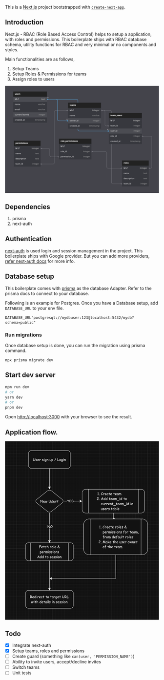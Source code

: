 This is a [Next.js](https://nextjs.org/) project bootstrapped with [`create-next-app`](https://github.com/vercel/next.js/tree/canary/packages/create-next-app).

## Introduction

Next.js - RBAC (Role Based Access Control) helps to setup a application, with roles and permissions. This boilerplate ships with RBAC database schema, utility functions for RBAC and very minimal or no components and styles.

Main functionalities are as follows,

1. Setup Teams
2. Setup Roles & Permissions for teams
3. Assign roles to users

![RBAC Table structure](https://raw.githubusercontent.com/justin22/nextjs-rbac/main/db-schema.png)

## Dependencies
1. prisma
2. next-auth

## Authentication

[next-auth](https://next-auth.js.org/) is used login and session management in the project. This boilerplate ships with Google provider. But you can add more providers, [refer next-auth docs](https://next-auth.js.org/providers/) for more info. 

## Database setup

This boilerplate comes with [prisma](https://www.prisma.io/) as the database Adapter. Refer to the prisma docs to connect to your database. 

Following is an example for Postgres. Once you have a Database setup, add `DATABASE_URL` to your env file. 

```
DATABASE_URL"postgresql://mydbuser:123@localhost:5432/mydb?schema=public"
```

### Run migrations

Once database setup is done, you can run the migration using prisma command. 
```
npx prisma migrate dev
```

## Start dev server

```bash
npm run dev
# or
yarn dev
# or
pnpm dev
```

Open [http://localhost:3000](http://localhost:3000) with your browser to see the result.


## Application flow. 

![RBAC Table structure](https://raw.githubusercontent.com/justin22/nextjs-rbac/main/application-flow.png)

## Todo
- [x] Integrate next-auth
- [x]  Setup teams, roles and permissions
- [ ]  Create guard (something like `can(user, 'PERMISSION_NAME')`)
- [ ]  Ability to invite users, accept/decline invites
- [ ]  Switch teams
- [ ]  Unit tests